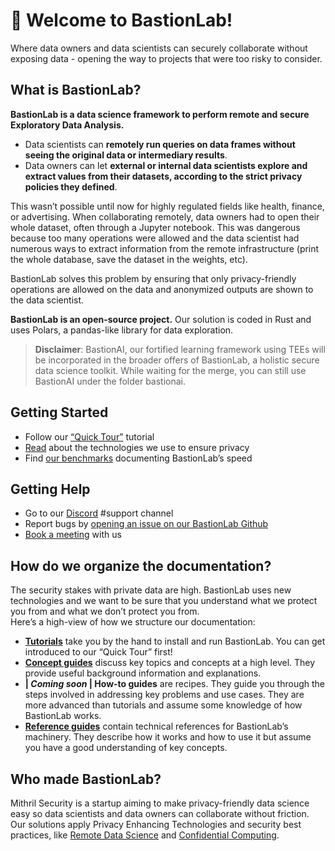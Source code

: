 # 👋 Welcome to BastionLab!

Where data owners and data scientists can securely collaborate without exposing data - opening the way to projects that were too risky to consider. 

## What is BastionLab?

**BastionLab is a data science framework to perform remote and secure Exploratory Data Analysis.**

- Data scientists can **remotely run queries on data frames without seeing the original data or intermediary results**.
- Data owners can let **external or internal data scientists explore and extract values from their datasets, according to the strict privacy policies they defined**.

This wasn’t possible until now for highly regulated fields like health, finance, or advertising. When collaborating remotely, data owners had to open their whole dataset, often through a Jupyter notebook. This was dangerous because too many operations were allowed and the data scientist had numerous ways to extract information from the remote infrastructure (print the whole database, save the dataset in the weights, etc).

BastionLab solves this problem by ensuring that only privacy-friendly operations are allowed on the data and anonymized outputs are shown to the data scientist. 

**BastionLab is an open-source project.** Our solution is coded in Rust and uses Polars, a pandas-like library for data exploration.

>  **Disclaimer**: BastionAI, our fortified learning framework using TEEs will be incorporated in the broader offers of BastionLab, a holistic secure data science toolkit. While waiting for the merge, you can still use BastionAI under the folder bastionai.

## Getting Started

- Follow our [“Quick Tour”](docs/docs/quick-tour/quick-tour.ipynb) tutorial
- [Read](docs/docs/concept-guides/confidential_computing.md) about the technologies we use to ensure privacy
- Find [our benchmarks](docs/docs/reference-guides/benchmarks/polars.md) documenting BastionLab’s speed

## Getting Help
- Go to our [Discord](https://discord.com/invite/TxEHagpWd4) #support channel
- Report bugs by [opening an issue on our BastionLab Github](https://github.com/mithril-security/bastionlab/issues)
- [Book a meeting](https://calendly.com/contact-mithril-security/15mins?month=2022-11) with us

## How do we organize the documentation?

The security stakes with private data are high. BastionLab uses new technologies and we want to be sure that you understand what we protect you from and what we don’t protect you from.
<br>
Here’s a high-view of how we structure our documentation:

- **[Tutorials](docs/docs/quick-tour/quick-tour.ipynb)** take you by the hand to install and run BastionLab. You can get introduced to our “Quick Tour” first! 
- **[Concept guides](docs/docs/concept-guides/confidential_computing.md)** discuss key topics and concepts at a high level. They provide useful background information and explanations.
- **| *Coming soon* | How-to guides** are recipes. They guide you through the steps involved in addressing key problems and use cases. They are more advanced than tutorials and assume some knowledge of how BastionLab works.
- **[Reference guides](docs/docs/reference-guides/deployment/on_premise.md)** contain technical references for BastionLab’s machinery. They describe how it works and how to use it but assume you have a good understanding of key concepts.

## Who made BastionLab?
Mithril Security is a startup aiming to make privacy-friendly data science easy so data scientists and data owners can collaborate without friction. Our solutions apply Privacy Enhancing Technologies and security best practices, like [Remote Data Science]() and [Confidential Computing](docs/docs/concept-guides/confidential_computing.md).